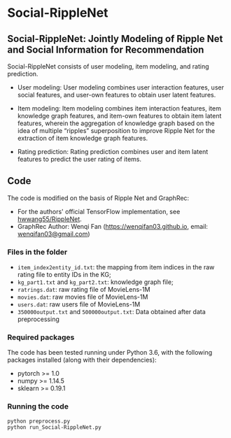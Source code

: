 # Social-RippleNet

## Social-RippleNet: Jointly Modeling of Ripple Net and Social Information for Recommendation


Social-RippleNet consists of user modeling, item modeling, and rating prediction. 

  - User modeling: User modeling combines user interaction features, user social features, and user-own features to obtain user latent features. 

  - Item modeling: Item modeling combines item interaction features, item knowledge graph features, and item-own features to obtain item latent features, wherein the aggregation of knowledge graph based on the idea of multiple “ripples” superposition to improve Ripple Net for the extraction of item knowledge graph features. 

  - Rating prediction: Rating prediction combines user and item latent features to predict the user rating of items. 

 
 ## Code
The code is modified on the basis of Ripple Net and GraphRec:

  - For the authors' official TensorFlow implementation, see [hwwang55/RippleNet](https://github.com/hwwang55/RippleNet).
  - GraphRec Author: Wenqi Fan (https://wenqifan03.github.io, email: wenqifan03@gmail.com)



### Files in the folder


  - `item_index2entity_id.txt`: the mapping from item indices in the raw rating file to entity IDs in the KG;
  - `kg_part1.txt` and `kg_part2.txt`: knowledge graph file;
  - `ratrings.dat`: raw rating file of MovieLens-1M
  - `movies.dat`: raw movies file of MovieLens-1M
  - `users.dat`: raw users file of MovieLens-1M
  - `350000output.txt` and `500000output.txt`: Data obtained after data preprocessing






### Required packages
The code has been tested running under Python 3.6, with the following packages installed (along with their dependencies):
- pytorch >= 1.0
- numpy >= 1.14.5
- sklearn >= 0.19.1


### Running the code
```
python preprocess.py 
python run_Social-RippleNet.py 
```
